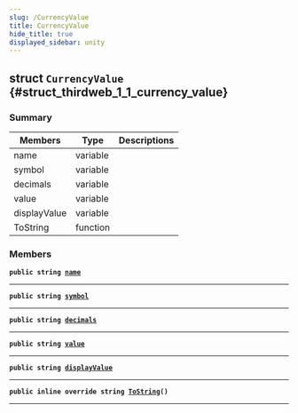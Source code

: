 ```yaml
---
slug: /CurrencyValue
title: CurrencyValue
hide_title: true
displayed_sidebar: unity
---
```


## struct `CurrencyValue` {#struct_thirdweb_1_1_currency_value}

### Summary

| Members      | Type     | Descriptions |
| ------------ | -------- | ------------ |
| name         | variable |              |
| symbol       | variable |              |
| decimals     | variable |              |
| value        | variable |              |
| displayValue | variable |              |
| ToString     | function |              |

### Members

**`public string `[`name`](#struct_thirdweb_1_1_currency_value_1ac33046105d8e1998b42f6b6069310053)**

---

**`public string `[`symbol`](#struct_thirdweb_1_1_currency_value_1afc8fb23264dca1a13fb5f554ba734b81)**

---

**`public string `[`decimals`](#struct_thirdweb_1_1_currency_value_1a818c5ee6adf149ce72be0ef16b8c0179)**

---

**`public string `[`value`](#struct_thirdweb_1_1_currency_value_1a5e7d1d5d0f0e8b3303508bfa67bba82a)**

---

**`public string `[`displayValue`](#struct_thirdweb_1_1_currency_value_1a8fe2ca9ff5a00167aae223eaeb215a58)**

---

**`public inline override string `[`ToString`](#struct_thirdweb_1_1_currency_value_1ad7aa4254180d66c9dbaae7095fb51f35)`()`**

---

